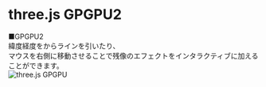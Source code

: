 # three.js GPGPU2


■GPGPU2  
緯度経度をからラインを引いたり、  
マウスを右側に移動させることで残像のエフェクトをインタラクティブに加えることができます。  
![three.js GPGPU](http://skizi.jp/github/assets/images/gpgpu2.gif)